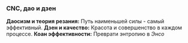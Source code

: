 ### CNC, дао и дзен
__Даосизм и теория резания:__
Путь наименьшей силы - самый эффективный. 
__Дзен и качество:__
Красота и совершенство в каждом процессе.
__Коан эффективности:__
Преврати энтропию в *Энсо*
